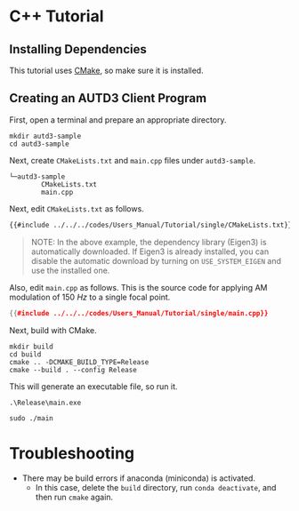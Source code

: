 # C++ Tutorial

## Installing Dependencies

This tutorial uses [CMake](https://cmake.org/), so make sure it is installed.

## Creating an AUTD3 Client Program

First, open a terminal and prepare an appropriate directory.

```shell
mkdir autd3-sample
cd autd3-sample
```

Next, create `CMakeLists.txt` and `main.cpp` files under `autd3-sample`.

```shell,name=
└─autd3-sample
        CMakeLists.txt
        main.cpp
```

Next, edit `CMakeLists.txt` as follows.

```ignore,name=CMakeLists.txt
{{#include ../../../codes/Users_Manual/Tutorial/single/CMakeLists.txt}}
```

> NOTE: In the above example, the dependency library (Eigen3) is automatically downloaded.
> If Eigen3 is already installed, you can disable the automatic download by turning on `USE_SYSTEM_EIGEN` and use the installed one.

Also, edit `main.cpp` as follows. This is the source code for applying AM modulation of $\SI{150}{Hz}$ to a single focal point.

```cpp,name=main.cpp
{{#include ../../../codes/Users_Manual/Tutorial/single/main.cpp}}
```

Next, build with CMake.

```shell
mkdir build
cd build
cmake .. -DCMAKE_BUILD_TYPE=Release
cmake --build . --config Release
```

This will generate an executable file, so run it.

```shell,filename=Windows
.\Release\main.exe
```

```shell,filename=Linux/macOS
sudo ./main
```

# Troubleshooting

- There may be build errors if anaconda (miniconda) is activated.
  - In this case, delete the `build` directory, run `conda deactivate`, and then run `cmake` again.
